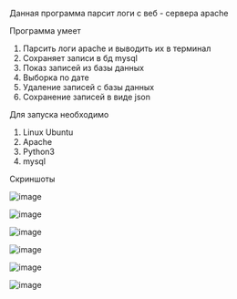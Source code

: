 Данная программа парсит логи с веб - сервера apache 

Программа умеет
1. Парсить логи apache и выводить их в терминал
2. Сохраняет записи в бд mysql
3. Показ записей из базы данных
4. Выборка по дате
5. Удаление записей с базы данных
6. Сохранение записей в виде json

Для запуска необходимо
1. Linux Ubuntu
2. Apache
3. Python3
4. mysql

Скриншоты

![image](https://github.com/user-attachments/assets/0678f2e3-81fe-4b64-9e71-52af67e26c7d)

![image](https://github.com/user-attachments/assets/617a3138-1738-4ac7-81eb-dbb6ad2fac43)

![image](https://github.com/user-attachments/assets/28a05ab1-669d-4d3b-9e52-65bd900cb427)

![image](https://github.com/user-attachments/assets/99979745-3764-4867-94ef-51d9d9007e22)

![image](https://github.com/user-attachments/assets/62f883fe-0c7d-4cb2-a85f-44df067fd3be)

![image](https://github.com/user-attachments/assets/ab0dfde6-1cbf-4d3e-a85f-39a55aed4047)
